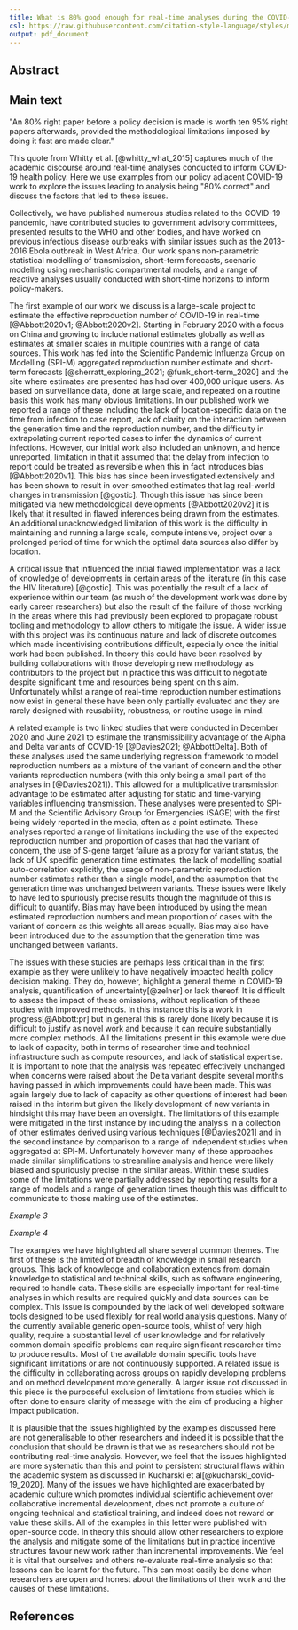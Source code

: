 ```yaml
---
title: What is 80% good enough for real-time analyses during the COVID-19 pandemic?
csl: https://raw.githubusercontent.com/citation-style-language/styles/master/apa-numeric-superscript-brackets.csl
output: pdf_document
---
```


## Abstract

## Main text

"An 80% right paper before a policy decision is made is worth ten 95% right papers afterwards, provided the methodological limitations imposed by doing it fast are made clear."

This quote from Whitty et al. [@whitty_what_2015] captures much of the academic discourse around real-time analyses conducted to inform COVID-19 health policy. Here we use examples from our policy adjacent COVID-19 work to explore the issues leading to analysis being "80% correct" and discuss the factors that led to these issues.

Collectively, we have published numerous studies related to the COVID-19 pandemic, have contributed studies to government advisory committees, presented results to the WHO and other bodies, and have worked on previous infectious disease outbreaks with similar issues such as the 2013-2016 Ebola outbreak in West Africa. Our work spans non-parametric statistical modelling of transmission, short-term forecasts, scenario modelling using mechanistic compartmental models, and a range of reactive analyses usually conducted with short-time horizons to inform policy-makers.

The first example of our work we discuss is a large-scale project to estimate the effective reproduction number of COVID-19 in real-time [@Abbott2020v1; @Abbott2020v2]. Starting in February 2020 with a focus on China and growing to include national estimates globally as well as estimates at smaller scales in multiple countries with a range of data sources. This work has fed into the Scientific Pandemic Influenza Group on Modelling (SPI-M) aggregated reproduction number estimate and short-term forecasts [@sherratt_exploring_2021; @funk_short-term_2020] and the site where estimates are presented has had over 400,000 unique users. As based on surveillance data, done at large scale, and repeated on a  routine basis this work has many obvious limitations. In our published work we reported a range of these including the lack of location-specific data on the time from infection to case report, lack of clarity on the interaction between the generation time and the reproduction number, and the difficulty in extrapolating current reported cases to infer the dynamics of current infections. However, our initial work also included an unknown, and hence unreported, limitation in that it assumed that the delay from infection to report could be treated as reversible when this in fact introduces bias [@Abbott2020v1]. This bias has since been investigated extensively and has been shown to result in over-smoothed estimates that lag real-world changes in transmission [@gostic]. Though this issue has since been mitigated via new methodological developments [@Abbott2020v2] it is likely that it resulted in flawed inferences being drawn from the estimates. An additional unacknowledged limitation of this work is the difficulty in maintaining and running a large scale, compute intensive, project over a prolonged period of time for which the optimal data sources also differ by location.

A critical issue that influenced the initial flawed implementation was a lack of knowledge of developments in certain areas of the literature (in this case the HIV literature) [@gostic]. This was potentially the result of a lack of experience within our team (as much of the development work was done by early career researchers) but also the result of the failure of those working in the areas where this had previously been explored to propagate robust tooling and methodology to allow others to mitigate the issue. A wider issue with this project was its continuous nature and lack of discrete outcomes which made incentivising contributions difficult, especially once the initial work had been published. In theory this could have been resolved by building collaborations with those developing new methodology as contributors to the project but in practice this was difficult to negotiate despite significant time and resources being spent on this aim. Unfortunately whilst a range of real-time reproduction number estimations now exist in general these have been only partially evaluated and they are rarely designed with reusability, robustness, or routine usage in mind.

A related example is two linked studies that were conducted in December 2020 and June 2021 to estimate the transmissibility advantage of the Alpha and Delta variants of COVID-19 [@Davies2021; @AbbottDelta]. Both of these analyses used the same underlying regression framework to model reproduction numbers as a mixture of the variant of concern and the other variants reproduction numbers (with this only being a small part of the analyses in [@Davies2021]). This allowed for a multiplicative transmission advantage to be estimated after adjusting for static and time-varying variables influencing transmission. These analyses were presented to SPI-M and the Scientific Advisory Group for Emergencies (SAGE) with the first being widely reported in the media, often as a point estimate. These analyses reported a range of limitations including the use of the expected reproduction number and proportion of cases that had the variant of concern, the use of S-gene target failure as a proxy for variant status, the lack of UK specific generation time estimates, the lack of modelling spatial auto-correlation explicitly, the usage of non-parametric reproduction number estimates rather than a single model, and the assumption that the generation time was unchanged between variants. These issues were likely to have led to spuriously precise results though the magnitude of this is difficult to quantify. Bias may have been introduced by using the mean estimated reproduction numbers and mean proportion of cases with the variant of concern as this weights all areas equally. Bias may also have been introduced due to the assumption that the generation time was unchanged between variants.

The issues with these studies are perhaps less critical than in the first example as they were unlikely to have negatively impacted health policy decision making. They do, however, highlight a general theme in COVID-19 analysis, quantification of uncertainty[@zelner] or lack thereof. It is difficult to assess the impact of these omissions, without replication of these studies with improved methods. In this instance this is a work in progress[@Abbott:pr] but in general this is rarely done likely  because it is difficult to justify as novel work and because it can require substantially more complex methods. All the limitations present in this example were due to lack of capacity, both in terms of researcher time and technical infrastructure such as compute resources, and lack of statistical expertise. It is important to note that the analysis was repeated effectively unchanged when concerns were raised about the Delta variant despite several months having passed in which improvements could have been made. This was again largely due to lack of capacity as other questions of interest had been raised in the interim but given the likely development of new variants in hindsight this may have been an oversight. The limitations of this example were mitigated in the first instance by including the analysis in a collection of other estimates derived using various techniques [@Davies2021] and in the second instance by comparison to a range of independent studies when aggregated at SPI-M. Unfortunately however many of these approaches made similar simplifications to streamline analysis and hence were likely biased and spuriously precise in the similar areas. Within these studies some of the limitations were partially addressed by reporting results for a range of models and a range of generation times though this was difficult to communicate to those making use of the estimates.

*Example 3*

*Example 4*

The examples we have highlighted all share several common themes. The first of these is the limited of breadth of knowledge in small research groups. This lack of knowledge and collaboration extends from domain knowledge to statistical and technical skills, such as software engineering, required to handle data. These skills are especially important for real-time analyses in which results are required quickly and data sources can be complex. This issue is compounded by the lack of well developed software tools designed to be used flexibly for real world analysis questions. Many of the currently available generic open-source tools, whilst of very high quality, require a substantial level of user knowledge and for relatively common domain specific problems can require significant researcher time to produce results. Most of the available domain specific tools have significant limitations or are not continuously supported. A related issue is the difficulty in collaborating across groups on rapidly developing problems and on method development more generally. A larger issue not discussed in this piece is the purposeful exclusion of limitations from studies which is often done to ensure clarity of message with the aim of producing a higher impact publication.

It is plausible that the issues highlighted by the examples discussed here are not generalisable to other researchers and indeed it is possible that the conclusion that should be drawn is that we as researchers should not be contributing real-time analysis. However, we feel that the issues highlighted are more systematic than this and point to persistent structural flaws within the academic system as discussed in Kucharski et al[@kucharski_covid-19_2020]. Many of the issues we have highlighted are exacerbated by academic culture which promotes individual scientific achievement over collaborative incremental development, does not promote a culture of ongoing technical and statistical training, and indeed does not reward or value these skills. All of the examples in this letter were published with open-source code. In theory this should allow other researchers to explore the analysis and mitigate some of the limitations but in practice incentive structures favour new work rather than incremental improvements. We feel it is vital that ourselves and others re-evaluate real-time analysis so that lessons can be learnt for the future. This can most easily be done when researchers are open and honest about the limitations of their work and the causes of these limitations.

## References

<div id = 'refs'></div>
